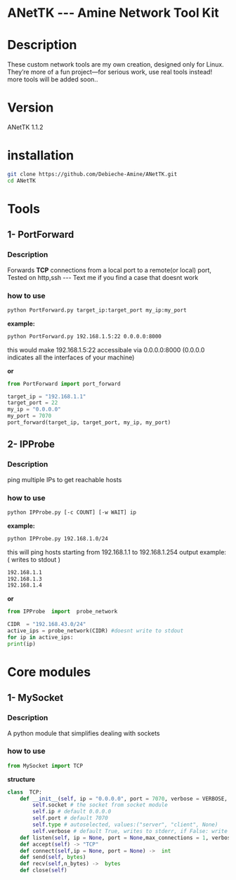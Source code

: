 # ANetTK --- Amine Network Tool Kit

# Description
These custom network tools are my own creation, designed only for Linux. They’re more of a fun project—for serious work, use real tools instead!
more tools will be added soon..

# Version

ANetTK 1.1.2

# installation

```bash
git clone https://github.com/Debieche-Amine/ANetTK.git
cd ANetTK
```

# Tools

## 1- PortForward

### Description

Forwards **TCP** connections from a local port to a remote(or local) port, Tested on http,ssh --- Text me if you find a case that doesnt work

### how to use
```bash
python PortForward.py target_ip:target_port my_ip:my_port
```
**example:**
```bash
python PortForward.py 192.168.1.5:22 0.0.0.0:8000
```
this would make 192.168.1.5:22 accessibale via 0.0.0.0:8000 (0.0.0.0 indicates all the interfaces of your machine)

**or**
```python
from PortForward import port_forward

target_ip = "192.168.1.1"
target_port = 22
my_ip = "0.0.0.0"
my_port = 7070
port_forward(target_ip, target_port, my_ip, my_port)
```

  ## 2- IPProbe
  ### Description
ping multiple IPs to get reachable hosts
### how to use
```bash
python IPProbe.py [-c COUNT] [-w WAIT] ip
```

**example:**
```bash
python IPProbe.py 192.168.1.0/24
```
this will ping hosts starting from 192.168.1.1 to 192.168.1.254
output example: ( writes to stdout )
```bash
192.168.1.1
192.168.1.3
192.168.1.4
```
**or**
```python
from IPProbe  import  probe_network

CIDR  = "192.168.43.0/24"
active_ips = probe_network(CIDR) #doesnt write to stdout
for ip in active_ips:
print(ip)
```

# Core modules

## 1- MySocket

### Description
A python module that simplifies dealing with sockets
### how to use

```python
from MySocket import TCP
```

**structure**

```python
class  TCP:
	def __init__(self, ip = "0.0.0.0", port = 7070, verbose = VERBOSE, reuse = REUSE)
		self.socket # the socket from socket module
		self.ip # default 0.0.0.0
		self.port # default 7070
		self.type # autoselected, values:("server", "client", None)
		self.verbose # default True, writes to stderr, if False: write nothing
	def listen(self, ip = None, port = None,max_connections = 1, verbose = True)
	def accept(self) -> "TCP"
	def connect(self,ip = None, port = None) ->  int
	def send(self, bytes)
	def recv(self,n_bytes) ->  bytes
	def close(self)
```
